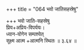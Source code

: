 +++
title = "064 भवो जातिसहस्रेषु"

+++
भवो जाति-सहस्रेषु  
प्रिय+अप्रिय-विपर्ययः।  
ध्यान-योगेन सम्पश्येत्  
सूक्ष्म आत्म +आत्मनि स्थितः   ॥ ३.६४ ॥